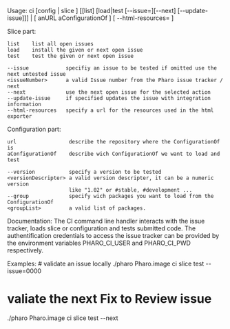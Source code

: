 Usage: ci [config | slice ] [[list] [load|test [--issue=<issueNumber>][--next] [--update-issue]]] | [ anURL aConfigurationOf ] [ --html-resources=<URL> ]

Slice part:

	list 	list all open issues
	load 	install the given or next open issue
	test 	test the given or next open issue
	
	--issue            specifiy an issue to be tested if omitted use the next untested issue
	<issueNumber>      a valid Issue number from the Pharo issue tracker / next
	--next             use the next open issue for the selected action
	--update-issue     if specified updates the issue with integration information
	--html-resources   specify a url for the resources used in the html exporter
		
Configuration part:

	url                 describe the repository where the ConfigurationOf is
	aConfigurationOf    describe wich ConfigurationOf we want to load and test
		
	--version           specify a version to be tested 
	<versionDescripter> a valid version descripter, it can be a numeric version 
	                    like "1.02" or #stable, #development ...
	--group             specify wich packages you want to load from the ConfigurationOf	
	<groupList>         a valid list of packages.
	
Documentation:
	The CI command line handler interacts with the issue tracker, loads slice or configuration and tests submitted code.
	The authentification credentials to access the issue tracker can be provided by the environment variables PHARO_CI_USER and PHARO_CI_PWD respectively.

Examples: 
	# validate an issue locally
   ./pharo Pharo.image ci slice test --issue=0000
	
   # valiate the next Fix to Review issue
   ./pharo Pharo.image ci slice test --next